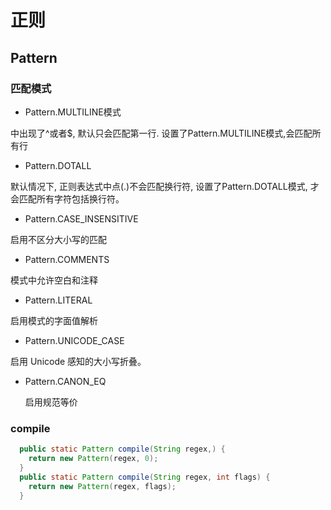# 正则

## Pattern

### 匹配模式

* Pattern.MULTILINE模式

中出现了^或者$, 默认只会匹配第一行. 设置了Pattern.MULTILINE模式,会匹配所有行

* Pattern.DOTALL

默认情况下, 正则表达式中点(.)不会匹配换行符, 设置了Pattern.DOTALL模式, 才会匹配所有字符包括换行符。

* Pattern.CASE_INSENSITIVE

启用不区分大小写的匹配

* Pattern.COMMENTS

模式中允许空白和注释

* Pattern.LITERAL

 启用模式的字面值解析

* Pattern.UNICODE_CASE

启用 Unicode 感知的大小写折叠。

* Pattern.CANON_EQ

  启用规范等价

### compile

```java
  public static Pattern compile(String regex,) {
    return new Pattern(regex, 0);
  }
  public static Pattern compile(String regex, int flags) {
    return new Pattern(regex, flags);
  }
```
